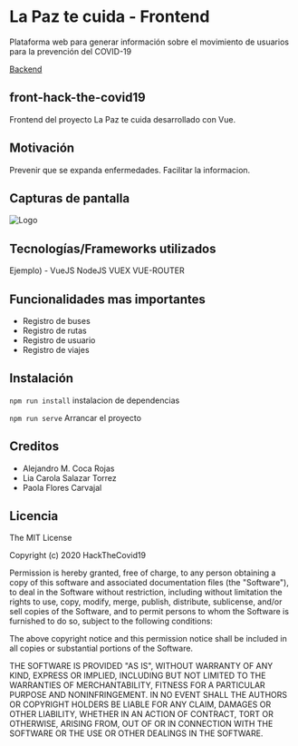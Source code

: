 # La Paz te cuida - Frontend
Plataforma web para generar información sobre el movimiento de usuarios para la prevención del COVID-19

[Backend](https://github.com/alxmcr/back-hack-the-covid19)
## front-hack-the-covid19
Frontend del proyecto La Paz te cuida desarrollado con Vue. 

## Motivación
Prevenir que se expanda enfermedades. Facilitar la informacion.

## Capturas de pantalla

![Logo](https://raw.githubusercontent.com/alxmcr/front-hack-the-covid19/master/Logo.png)

## Tecnologías/Frameworks utilizados
Ejemplo) - VueJS
NodeJS
VUEX
VUE-ROUTER

## Funcionalidades mas importantes
- Registro de buses
- Registro de rutas
- Registro de usuario
- Registro de viajes

## Instalación

`npm run install`
instalacion de dependencias

`npm run serve`
Arrancar el proyecto

## Creditos
- Alejandro M. Coca Rojas
- Lia Carola Salazar Torrez
- Paola Flores Carvajal

## Licencia

The MIT License

Copyright (c) 2020 HackTheCovid19

Permission is hereby granted, free of charge, to any person obtaining a copy
of this software and associated documentation files (the "Software"), to deal
in the Software without restriction, including without limitation the rights
to use, copy, modify, merge, publish, distribute, sublicense, and/or sell
copies of the Software, and to permit persons to whom the Software is
furnished to do so, subject to the following conditions:

The above copyright notice and this permission notice shall be included in
all copies or substantial portions of the Software.

THE SOFTWARE IS PROVIDED "AS IS", WITHOUT WARRANTY OF ANY KIND, EXPRESS OR
IMPLIED, INCLUDING BUT NOT LIMITED TO THE WARRANTIES OF MERCHANTABILITY,
FITNESS FOR A PARTICULAR PURPOSE AND NONINFRINGEMENT. IN NO EVENT SHALL THE
AUTHORS OR COPYRIGHT HOLDERS BE LIABLE FOR ANY CLAIM, DAMAGES OR OTHER
LIABILITY, WHETHER IN AN ACTION OF CONTRACT, TORT OR OTHERWISE, ARISING FROM,
OUT OF OR IN CONNECTION WITH THE SOFTWARE OR THE USE OR OTHER DEALINGS IN
THE SOFTWARE.